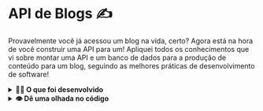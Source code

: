 # API de Blogs ✍️

Provavelmente você já acessou um blog na vida, certo? Agora está na hora de você construir uma API para um! Apliquei todos os conhecimentos que vi sobre montar uma API e um banco de dados para a produção de conteúdo para um blog, seguindo as melhores práticas de desenvolvimento de software!


<details>
  <summary><strong>👨‍💻 O que foi desenvolvido</strong></summary>

  Neste projeto desenvolvi uma API e um banco de dados para a produção de conteúdo para um blog! 

  Desenvolvi uma aplicação em `Node.js` usando o pacote `sequelize` para fazer um `CRUD` de posts.

Neste projeto, aprendi a:
  1. Desenvolver endpoints que estarão conectados ao seu banco de dados seguindo os princípios do REST;

  2. Fazer um post é necessário usuário e login, portanto será trabalhada a **relação entre** `user` e `post`; 

  3. Utilização de categorias para os posts, trabalhando, assim, a **relação de** `posts` para `categories` e de `categories` para `posts`.

<br />
</details>

<details>
  <summary><strong>👁️ Dê uma olhada no código</strong></summary>

  

https://github.com/user-attachments/assets/be86a885-9171-4e50-8abe-43521c5569a1


</details>

<!-- Olá, Tryber!
Esse é apenas um arquivo inicial para o README do seu projeto.
É essencial que você preencha esse documento por conta própria, ok?
Não deixe de usar nossas dicas de escrita de README de projetos, e deixe sua criatividade brilhar!
:warning: IMPORTANTE: você precisa deixar nítido:
- quais arquivos/pastas foram desenvolvidos por você; 
- quais arquivos/pastas foram desenvolvidos por outra pessoa estudante;
- quais arquivos/pastas foram desenvolvidos pela Trybe.
-->

